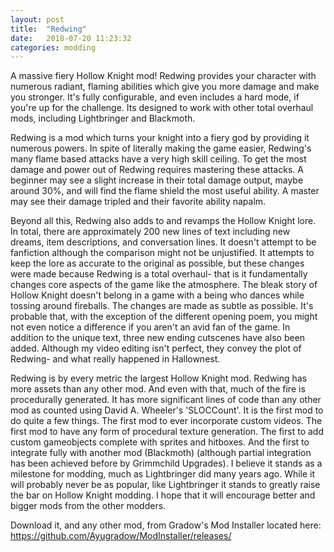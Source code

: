 ```yaml
---
layout: post
title:  "Redwing"
date:   2018-07-20 11:23:32
categories: modding
---
```

A massive fiery Hollow Knight mod! Redwing provides your character with numerous radiant, flaming abilities which give you more damage and make you stronger. It's fully configurable, and even includes a hard mode, if you're up for the challenge. Its designed to work with other total overhaul mods, including Lightbringer and Blackmoth.

Redwing is a mod which turns your knight into a fiery god by providing it numerous powers. In spite of literally making the game easier, Redwing's many flame based attacks have a very high skill ceiling. To get the most damage and power out of Redwing requires mastering these attacks. A beginner may see a slight increase in their total damage output, maybe around 30%, and will find the flame shield the most useful ability. A master may see their damage tripled and their favorite ability napalm.

Beyond all this, Redwing also adds to and revamps the Hollow Knight lore. In total, there are approximately 200 new lines of text including new dreams, item descriptions, and conversation lines. It doesn't attempt to be fanfiction although the comparison might not be unjustified. It attempts to keep the lore as accurate to the original as possible, but these changes were made because Redwing is a total overhaul- that is it fundamentally changes core aspects of the game like the atmosphere. The bleak story of Hollow Knight doesn't belong in a game with a being who dances while tossing around fireballs. The changes are made as subtle as possible. It's probable that, with the exception of the different opening poem, you might not even notice a difference if you aren't an avid fan of the game. In addition to the unique text, three new ending cutscenes have also been added. Although my video editing isn't perfect, they convey the plot of Redwing- and what really happened in Hallownest.

Redwing is by every metric the largest Hollow Knight mod. Redwing has more assets than any other mod. And even with that, much of the fire is procedurally generated. It has more significant lines of code than any other mod as counted using David A. Wheeler's 'SLOCCount'. It is the first mod to do quite a few things. The first mod to ever incorporate custom videos. The first mod to have any form of procedural texture generation. The first to add custom gameobjects complete with sprites and hitboxes. And the first to integrate fully with another mod (Blackmoth) (although partial integration has been achieved before by Grimmchild Upgrades). I believe it stands as a milestone for modding, much as Lightbringer did many years ago. While it will probably never be as popular, like Lightbringer it stands to greatly raise the bar on Hollow Knight modding. I hope that it will encourage better and bigger mods from the other modders.

Download it, and any other mod, from Gradow's Mod Installer located here: https://github.com/Ayugradow/ModInstaller/releases/
